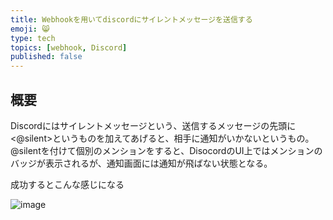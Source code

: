 ```yaml
---
title: Webhookを用いてdiscordにサイレントメッセージを送信する
emoji: 😸
type: tech
topics: [webhook, Discord]
published: false
---
```


## 概要
Discordにはサイレントメッセージという、送信するメッセージの先頭に <@silent>というものを加えてあげると、相手に通知がいかないというもの。
@silentを付けて個別のメンションをすると、DisocordのUI上ではメンションのバッジが表示されるが、通知画面には通知が飛ばない状態となる。

成功するとこんな感じになる

![image](https://github.com/user-attachments/assets/570e550e-276d-466c-a3e9-fa9e324aae1f)





